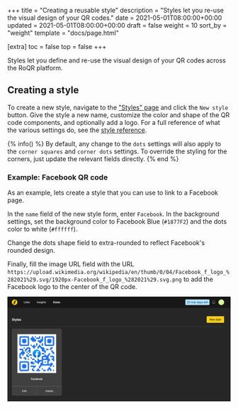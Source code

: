 +++
title = "Creating a reusable style"
description = "Styles let you re-use the visual design of your QR codes."
date = 2021-05-01T08:00:00+00:00
updated = 2021-05-01T08:00:00+00:00
draft = false
weight = 10
sort_by = "weight"
template = "docs/page.html"

[extra]
toc = false
top = false
+++

Styles let you define and re-use the visual design of your QR codes across the RoQR platform.

## Creating a style

To create a new style, navigate to the ["Styles" page](https://roqr.app/styles) and click the `New style` button. Give the style a new name, customize the color and shape of the QR code components, and optionally add a logo. For a full reference of what the various settings do, see the [style reference](../../reference/style).

{% info() %}
	By default, any change to the `dots` settings will also apply to the `corner squares` and `corner dots` settings. To override the styling for the corners, just update the relevant fields directly.
{% end %}

### Example: Facebook QR code

As an example, lets create a style that you can use to link to a Facebook page.

In the `name` field of the new style form, enter `Facebook`. In the background settings, set the background color to Facebook Blue (`#1877F2`) and the dots color to white (`#ffffff`).

Change the dots shape field to extra-rounded to reflect Facebook's rounded design.

Finally, fill the image URL field with the URL `https://upload.wikimedia.org/wikipedia/en/thumb/0/04/Facebook_f_logo_%282021%29.svg/1920px-Facebook_f_logo_%282021%29.svg.png` to add the Facebook logo to the center of the QR code.

<a href="./facebook_style.png" target="_blank">
    <img style="max-width: 100%" src="./facebook_style.png" />
</a>
